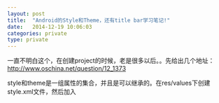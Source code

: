 ```yaml
---
layout: post
title:  "Android的Style和Theme，还有title bar学习笔记!"
date:   2014-12-19 10:06:03
categories: private
type: private
---
```


一直不明白这个，在创建project的时候，老是很多以后。。先给出几个地址：  
http://www.oschina.net/question/12_1373

style和theme是一组属性的集合，并且是可以继承的。在res/values下创建style.xml文件，然后加入<style>元素，子元素是<item>。  
style的使用可以在一个控件那里引用，而一个theme的引用是在activity或者application那里进行引用的。

Title bar有很多限制，所以，还是使用no titile, 然后自定义一个title bar好了。